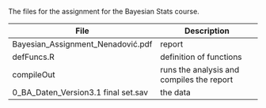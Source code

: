 The files for the assignment for the Bayesian Stats course.

| File                                | Description
| ----------------------------------- | ------------------------------------------|
| Bayesian_Assignment_Nenadović.pdf   | report                                    |
| defFuncs.R                          | definition of functions                   |
| compileOut                          | runs the analysis and compiles the report |
| 0_BA_Daten_Version3.1 final set.sav | the data                                  |


